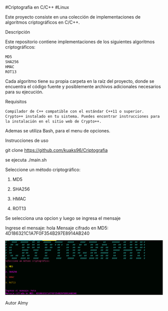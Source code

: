 #Criptografía en C/C++
#Linux

Este proyecto consiste en una colección de implementaciones de algoritmos criptográficos en C/C++.

Descripción

Este repositorio contiene implementaciones de los siguientes algoritmos criptográficos:

    MD5
    SHA256
    HMAC
    ROT13

Cada algoritmo tiene su propia carpeta en la raíz del proyecto, donde se encuentra el código fuente y posiblemente archivos adicionales necesarios para su ejecución.

Requisitos

    Compilador de C++ compatible con el estándar C++11 o superior.
    Crypto++ instalado en tu sistema. Puedes encontrar instrucciones para la instalación en el sitio web de Crypto++.

Ademas se utiliza  Bash, para el menu de opciones. 


Instrucciones de uso

git clone https://github.com/kuaks96/Criptografia

se ejecuta 
./main.sh

Seleccione un método criptográfico:

1. MD5

2. SHA256

3. HMAC

4. ROT13

Se selecciona una opcion y luego se ingresa el mensaje 

Ingrese el mensaje: hola
Mensaje cifrado en MD5: 4D186321C1A7F0F354B297E8914AB240

![Panel de Menu ](https://raw.githubusercontent.com/kuaks96/Criptografia/main/cripto.jpg)

Autor
Almy
